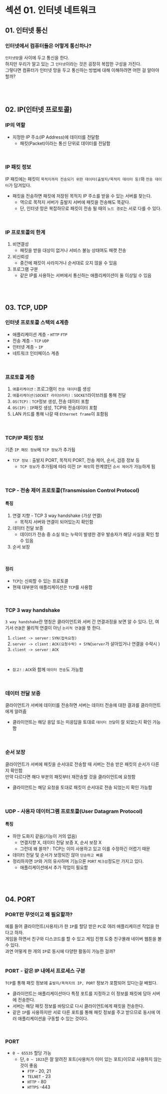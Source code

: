# 섹션 01. 인터넷 네트워크
## 01. 인터넷 통신
### 인터넷에서 컴퓨터들은 어떻게 통신하나?
`인터넷망`을 사이에 두고 통신을 한다.  
하지만 우리가 알고 있는 그 `인터넷`이라는 것은 굉장히 복잡한 구성을 가진다.  
그렇다면 컴퓨터가 인터넷 망을 두고 통신하는 방법에 대해 이해하려면 어떤 걸 알아야 할까?  
<br/><br/><br/>

## 02. IP(인터넷 프로토콜)
### IP의 역할
- 지정한 IP 주소(IP Address)에 데이터를 전달함
  - 패킷(Packet)이라는 통신 단위로 데이터를 전달함  
<br/>

### IP 패킷 정보
IP 패킷에는 패킷이 `목적지까지 전송되기 위한 데이터(출발지/목적지 데이터 등)`와 `전송 데이터`가 담겨있다.
- 패킷을 전송하면 패킷에 저장된 목적지 IP 주소를 받을 수 있는 서버를 찾는다.
  - 역으로 목적지 서버가 출발지 서버에 패킷을 전송해도 똑같다.
  - 단, 인터넷 망은 복잡하므로 패킷이 전송 될 때의 `노드 경로`는 서로 다를 수 있다.  
<br/>

### IP 프로토콜의 한계
1. 비연결성
   - 패킷을 받을 대상이 없거나 서비스 불능 상태여도 패캣 전송
2. 비신뢰성
   - 중간에 패킷이 사라지거나 순서대로 오지 않을 수 있음
3. 프로그램 구분
   - 같은 IP를 사용하는 서버에서 통신하는 애플리케이션이 둘 이상일 수 있음  
<br/><br/><br/>

## 03. TCP, UDP
### 인터넷 프로토콜 스택의 4계층
- 애플리케이션 계층 - `HTTP` `FTP`
- 전송 계층 - `TCP` `UDP`
- 인터넷 계층 - `IP`
- 네트워크 인터페이스 계층  
<br/>

### 프로토콜 계층
1. `애플리케이션` : 프로그램이 `전송 데이터`를 생성
2. `애플리케이션(SOCKET 라이브러리)` : `SOCKET`라이브러를 통해 전달
3. `OS(TCP)` : `TCP`정보 생성, 전송 데이터 포함
4. `OS(IP)` : `IP`패킷 생성, TCP와 전송데이터 포함
5. LAN 카드를 통해 나갈 때 `Ethernet frame`이 포함됨  
<br/>

### TCP/IP 패킷 정보
기존 `IP 패킷 정보`에 `TCP 정보`가 추가됨
- `TCP 정보` : 출발지 PORT, 목적지 PORT, 전송 제어, 순서, 검증 정보 등
  - `TCP 정보`가 추가됨에 따라 이전 `IP 패킷`의 한계였던 `순서 제어`가 가능하게 됨  
<br/>

### TCP - 전송 제어 프로토콜(Transmission Control Protocol)
#### 특징
1. 연결 지향 - TCP 3 way handshake (가상 연결)
   - 목적지 서버와 연결이 되어있는지 확인함
2. 데이터 전달 보증
   - 데이터가 전송 중 소실 또는 누락이 발생한 경우 발송자가 해당 사실을 확인 할 수 있음
3. 순서 보장  
<br/>

#### 정리
- `TCP`는 신뢰할 수 있는 프로토콜
- 현재 대부분의 애플리케이션은 `TCP`를 사용함  
<br/>

### TCP 3 way handshake
`3 way handshake`란 명칭은 클라이언트와 서버 간 연결과정을 보면 알 수 있다.
단, 여기서 `연결`은 물리적 연결이 아닌 `논리적 연결`을 뜻 한다.
1. `client -> server` : `SYN(접속요청)`
2. `server -> client` : `ACK(요청수락) + SYN`(`server`가 살아있거나 연결을 수락시 )
3. `client -> server` : `ACK`  
<br/>

- `참고!` : `ACK`와 함께 `데이터 전송`도 가능함  
<br/>

### 데이터 전달 보증
클라이언트가 서버에 데이터를 전송하면 서버는 데이터 전송에 대한 결과를 클라이언트에게 알려줌
- 클라이언트는 해당 응답 또는 미응답을 토대로 `데이터 전달`이 잘 되었는지 확인 가능함  
<br/>

### 순서 보장
클라이언트가 서버에 패킷을 순서대로 전송할 때 서버는 전송 받은 패킷의 순서가 다른지 확인함  
만약 다르다면 해다 부분의 패킷부터 재전송할 것을 클라이언트에 요청함
- 클라이언트는 해당 요청을 토대로 패킷이 순서대로 전송 되었는지 확인 가능함  
<br/>

### UDP - 사용자 데이터그램 프로토콜(User Datagram Protocol)
#### 특징
- 하얀 도화지 같음(기능이 거의 없음)
  - 연결지향 X, 데이터 전달 보증 X, 순서 보장 X
  - 그런데 왜 쓸까? : TCP는 이미 사용하고 있고 이를 수정하긴 어렵기 때문
- 데이터 전달 및 순서가 보장되진 않아 `단순하고 빠름`
- 정리하자면 `IP`와 거의 유사하며 기능으론 `PORT` `체크섬`정도만 가지고 있다.
  - 애플리케이션에서 추가 작업이 필요함  
<br/><br/><br/>

## 04. PORT
### PORT란 무엇이고 왜 필요할까?
예를 들어 클라이언트(사용자)가 한 `IP`를 할당 받은 `PC`로 여러 애플리케이션 작업을 한다고 하자.  
게임을 하면서 친구와 디스코드를 할 수 있고 게임 진행 도중 친구몰래 네이버 웹툰을 볼 수 있다.  
과연 어떻게 한 개의 `IP`로 동시에 다양한 활동이 가능한 걸까?  
<br/>

### PORT - 같은 IP 내에서 프로세스 구분
`TCP`를 통해 패킷 정보에 `출발지/목적지의 IP, PORT` 정보가 포함되어 있다는걸 배웠다.  
- 클라이언트는 애플리케이션마다 특정 포트를 지정하고 이 정보를 패킷에 담아 서버에 전송한다.  
- 서버는 해당 패킷 정보를 바탕으로 다시 클라이언트에게 패킷을 전송한다.
- 같은 `IP`를 사용하지만 서로 다른 포트를 통해 패킷 정보를 주고 받으므로 동시에 여러 애플리케이션을 구동할 수 있는 것이다.  
<br/>

### PORT
- `0 ~ 65535` 할당 가능
  - 단, `0 ~ 1023`은 잘 알려진 포트(사용처가 이미 있는 포트)이므로 사용하지 않는 것이 좋음
	  - `FTP` - 20, 21
	  - `TELNET` - 23
	  - `HTTP` - 80
	  - `HTTPS` -443
